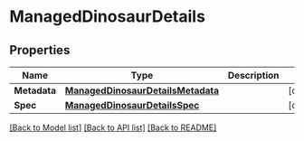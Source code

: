 # ManagedDinosaurDetails

## Properties

Name | Type | Description | Notes
------------ | ------------- | ------------- | -------------
**Metadata** | [**ManagedDinosaurDetailsMetadata**](ManagedDinosaurDetails_metadata.md) |  | [optional] 
**Spec** | [**ManagedDinosaurDetailsSpec**](ManagedDinosaurDetails_spec.md) |  | [optional] 

[[Back to Model list]](../README.md#documentation-for-models) [[Back to API list]](../README.md#documentation-for-api-endpoints) [[Back to README]](../README.md)


